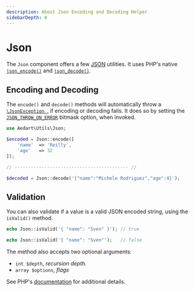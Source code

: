 ```yaml
---
description: About Json Encoding and Decoding Helper
sidebarDepth: 0
---
```


# Json

The `Json` component offers a few [JSON](https://www.json.org/) utilities.
It uses PHP's native [`json_encode()`](https://secure.php.net/manual/en/function.json-encode.php) and [`json_decode()`](https://secure.php.net/manual/en/function.json-decode.php).

## Encoding and Decoding

The `encode()` and `decode()` methods will automatically throw a [`\JsonException `](http://php.net/manual/en/class.jsonexception.php), if encoding or decoding fails.
It does so by setting the [`JSON_THROW_ON_ERROR`](http://php.net/manual/en/json.constants.php) bitmask option, when invoked.

```php
use Aedart\Utils\Json;

$encoded = Json::encode([
    'name'  => 'Reilly',
    'age'   => 32
]);

// ------------------------------------------ //

$decoded = Json::decode('{"name":"Michele Rodriguez","age":4}');
```

## Validation

You can also validate if a value is a valid JSON encoded string, using the `isValid()` method.

```php
echo Json::isValid('{ "name": "Sven" }'); // true

echo Json::isValid('{ "name": "Sven"');   // false
```

The method also accepts two optional arguments:

* `int $depth`, _recursion depth._
* `array $options`, _flags_

See PHP's [documentation](https://www.php.net/manual/en/function.json-validate.php) for additional details.